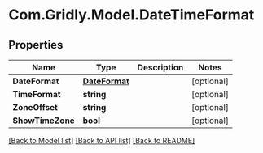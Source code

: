 
# Com.Gridly.Model.DateTimeFormat

## Properties

Name | Type | Description | Notes
------------ | ------------- | ------------- | -------------
**DateFormat** | [**DateFormat**](DateFormat.md) |  | [optional] 
**TimeFormat** | **string** |  | [optional] 
**ZoneOffset** | **string** |  | [optional] 
**ShowTimeZone** | **bool** |  | [optional] 

[[Back to Model list]](../README.md#documentation-for-models)
[[Back to API list]](../README.md#documentation-for-api-endpoints)
[[Back to README]](../README.md)

